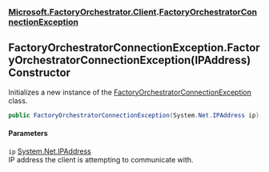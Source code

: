 ### [Microsoft.FactoryOrchestrator.Client](Microsoft_FactoryOrchestrator_Client.md 'Microsoft.FactoryOrchestrator.Client').[FactoryOrchestratorConnectionException](FactoryOrchestratorConnectionException.md 'Microsoft.FactoryOrchestrator.Client.FactoryOrchestratorConnectionException')
## FactoryOrchestratorConnectionException.FactoryOrchestratorConnectionException(IPAddress) Constructor
Initializes a new instance of the [FactoryOrchestratorConnectionException](FactoryOrchestratorConnectionException.md 'Microsoft.FactoryOrchestrator.Client.FactoryOrchestratorConnectionException') class.  
```csharp
public FactoryOrchestratorConnectionException(System.Net.IPAddress ip);
```
#### Parameters
<a name='Microsoft_FactoryOrchestrator_Client_FactoryOrchestratorConnectionException_FactoryOrchestratorConnectionException(System_Net_IPAddress)_ip'></a>
`ip` [System.Net.IPAddress](https://docs.microsoft.com/en-us/dotnet/api/System.Net.IPAddress 'System.Net.IPAddress')  
IP address the client is attempting to communicate with.
  
